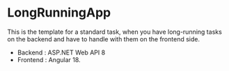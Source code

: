 # LongRunningApp

This is the template for a standard task, when you have long-running tasks on the backend and have to handle with them on the frontend side.
- Backend : ASP.NET Web API 8
- Frontend : Angular 18.
